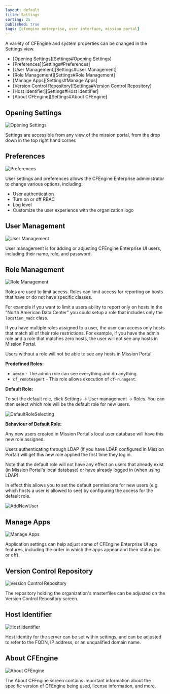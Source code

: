 ```yaml
---
layout: default
title: Settings
sorting: 25
published: true
tags: [cfengine enterprise, user interface, mission portal]
---
```


A variety of CFEngine and system properties can be changed in the
Settings view.

* [Opening Settings][Settings#Opening Settings]
* [Preferences][Settings#Preferences]
* [User Management][Settings#User Management]
* [Role Management][Settings#Role Management]
* [Manage Apps][Settings#Manage Apps]
* [Version Control Repository][Settings#Version Control Repository]
* [Host Identifier][Settings#Host Identifier]
* [About CFEngine][Settings#About CFEngine]


## Opening Settings ##

![Opening Settings](Settings-1.png)

Settings are accessible from any view of the mission portal, from the
drop down in the top right hand corner.

## Preferences ##

![Preferences](Settings-2.png)

User settings and preferences allows the CFEngine Enterprise
administrator to change various options, including:

* User authentication
* Turn on or off RBAC
* Log level
* Customize the user experience with the organization logo

## User Management ##

![User Management](Settings-3.png)

User management is for adding or adjusting CFEngine Enterprise UI
users, including their name, role, and password.

## Role Management ##

![Role Management](Settings-role.png)

Roles are used to limit access. Roles can limit access for reporting on
hosts that have or do not have specific classes.

For example if you want to limit a users ability to report only on
hosts in the "North American Data Center" you could setup a role that
includes only the `location_nadc` class.

If you have multiple roles assigned to a user, the user can access
only hosts that match all of their role restrictions. For example, if
you have the admin role and a role that matches zero hosts, the user
will not see any hosts in Mission Portal.

Users without a role will not be able to see any hosts in Mission
Portal.

**Predefined Roles:**

* ```admin``` - The admin role can see everything and do anything.
* ```cf_remoteagent``` - This role allows execution of `cf-runagent`.
  
**Default Role:**

To set the default role, click Settings -> User management -> Roles. You can then select which role will be the default role for new users.

![DefaultRoleSelecting](roles-list.png)

**Behaviour of Default Role:**

Any new users created in Mission Portal's local user database will have this new role assigned.

Users authenticating through LDAP (if you have LDAP configured in Mission Portal) will get this new role applied the first time they log in.

Note that the default role will not have any effect on users that already exist (in Mission Portal's local database) or have already logged in (when using LDAP).

In effect this allows you to set the default permissions for new users (e.g. which hosts a user is allowed to see) by configuring the access for the default role.

![AddNewUser](add-new-user.png)

## Manage Apps ##

![Manage Apps](Settings-4.png)

Application settings can help adjust some of CFEngine Enterprise UI
app features, including the order in which the apps appear and their
status (on or off).

## Version Control Repository ##

![Version Control Repository](Settings-5.png)

The repository holding the organization's masterfiles can be adjusted
on the Version Control Repository screen.

## Host Identifier ##

![Host Identifier](Settings-6.png)

Host identity for the server can be set within settings, and can be
adjusted to refer to the FQDN, IP address, or an unqualified domain
name.

## About CFEngine ##

![About CFEngine](Settings-7.png)

The About CFEngine screen contains important information about the
specific version of CFEngine being used, license information, and
more.
